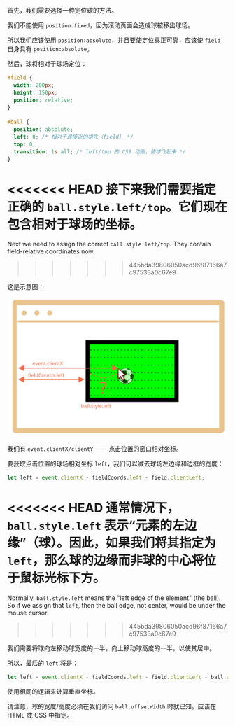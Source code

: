 
首先，我们需要选择一种定位球的方法。

我们不能使用 `position:fixed`，因为滚动页面会造成球被移出球场。

所以我们应该使用 `position:absolute`，并且要使定位真正可靠，应该使 `field` 自身具有 `position:absolute`。

然后，球将相对于球场定位：

```css
#field {
  width: 200px;
  height: 150px;
  position: relative;
}

#ball {
  position: absolute;
  left: 0; /* 相对于最接近的祖先（field） */
  top: 0;
  transition: 1s all; /* left/top 的 CSS 动画，使球飞起来 */
}
```

<<<<<<< HEAD
接下来我们需要指定正确的 `ball.style.left/top`。它们现在包含相对于球场的坐标。
=======
Next we need to assign the correct `ball.style.left/top`. They contain field-relative coordinates now.
>>>>>>> 445bda39806050acd96f87166a7c97533a0c67e9

这是示意图：

![](move-ball-coords.svg)

我们有 `event.clientX/clientY` —— 点击位置的窗口相对坐标。

要获取点击位置的球场相对坐标 `left`，我们可以减去球场左边缘和边框的宽度：

```js
let left = event.clientX - fieldCoords.left - field.clientLeft;
```

<<<<<<< HEAD
通常情况下，`ball.style.left` 表示“元素的左边缘”（球）。因此，如果我们将其指定为 `left`，那么球的边缘而非球的中心将位于鼠标光标下方。
=======
Normally, `ball.style.left` means the "left edge of the element" (the ball). So if we assign that `left`, then the ball edge, not center, would be under the mouse cursor.
>>>>>>> 445bda39806050acd96f87166a7c97533a0c67e9

我们需要将球向左移动球宽度的一半，向上移动球高度的一半，以使其居中。

所以，最后的 `left` 将是：

```js
let left = event.clientX - fieldCoords.left - field.clientLeft - ball.offsetWidth/2;
```

使用相同的逻辑来计算垂直坐标。

请注意，球的宽度/高度必须在我们访问 `ball.offsetWidth` 时就已知。应该在 HTML 或 CSS 中指定。
